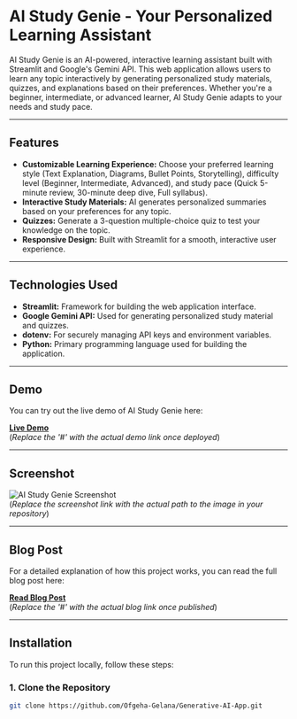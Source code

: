 # AI Study Genie - Your Personalized Learning Assistant

AI Study Genie is an AI-powered, interactive learning assistant built with Streamlit and Google's Gemini API. This web application allows users to learn any topic interactively by generating personalized study materials, quizzes, and explanations based on their preferences. Whether you're a beginner, intermediate, or advanced learner, AI Study Genie adapts to your needs and study pace.

---

## Features

- **Customizable Learning Experience:** Choose your preferred learning style (Text Explanation, Diagrams, Bullet Points, Storytelling), difficulty level (Beginner, Intermediate, Advanced), and study pace (Quick 5-minute review, 30-minute deep dive, Full syllabus).
- **Interactive Study Materials:** AI generates personalized summaries based on your preferences for any topic.
- **Quizzes:** Generate a 3-question multiple-choice quiz to test your knowledge on the topic.
- **Responsive Design:** Built with Streamlit for a smooth, interactive user experience.

---

## Technologies Used

- **Streamlit:** Framework for building the web application interface.
- **Google Gemini API:** Used for generating personalized study material and quizzes.
- **dotenv:** For securely managing API keys and environment variables.
- **Python:** Primary programming language used for building the application.

---

## Demo

You can try out the live demo of AI Study Genie here:

[**Live Demo**](#)  
(*Replace the '#' with the actual demo link once deployed*)

---

## Screenshot

![AI Study Genie Screenshot](screenshot.png)  
(*Replace the screenshot link with the actual path to the image in your repository*)

---

## Blog Post

For a detailed explanation of how this project works, you can read the full blog post here:

[**Read Blog Post**](#)  
(*Replace the '#' with the actual blog link once published*)

---

## Installation

To run this project locally, follow these steps:

### 1. Clone the Repository

```bash
git clone https://github.com/Ofgeha-Gelana/Generative-AI-App.git
